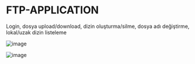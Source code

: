 # FTP-APPLICATION


Login, dosya upload/download, dizin oluşturma/silme, dosya adı değiştirme, lokal/uzak dizin listeleme


![image](https://user-images.githubusercontent.com/45537416/124122134-6dee4b80-da7e-11eb-84c0-98c68fafb267.png)

![image](https://user-images.githubusercontent.com/45537416/124122599-efde7480-da7e-11eb-9e24-42e399dfa1f8.png)
